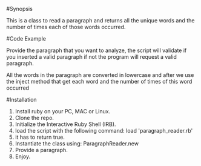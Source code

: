 #Synopsis

This is a class to read a paragraph and returns all the unique words and the number of times each of those words occurred.

#Code Example

Provide the paragraph that  you want to analyze, the script will validate if you inserted a valid paragraph if not the program will request a valid
paragraph.

All the words in the paragraph are converted in lowercase and after we  use the inject method that get each word and the number of times of this word occurred


#Installation

1. Install ruby on your PC, MAC or Linux.
2. Clone the repo.
3. Initialize the Interactive Ruby Shell (IRB).
4. load the script with the following command:   load 'paragraph_reader.rb'
5. it has to return true.
5. Instantiate the class using:  ParagraphReader.new
6. Provide a paragraph.
7. Enjoy.


